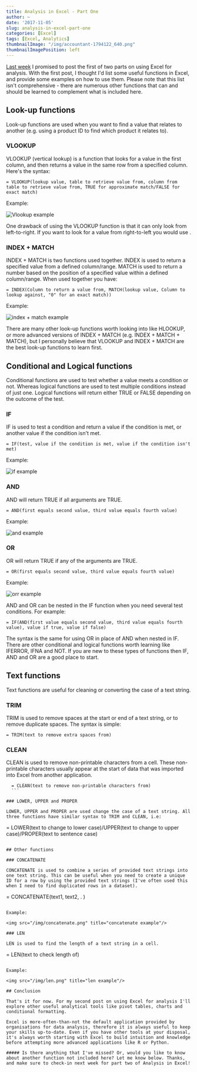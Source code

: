 ```yaml
---
title: Analysis in Excel - Part One
author: ~
date: '2017-11-05'
slug: analysis-in-excel-part-one
categories: [Excel]
tags: [Excel, Analytics]
thumbnailImage: "/img/accountant-1794122_640.png"
thumbnailImagePosition: left
---
```


[Last week](https://jbraggins.netlify.com/2017/10/in-defence-of-excel) I promised to post the first of two parts on using Excel for analysis. With the first post, I thought I'd list some useful functions in Excel, and provide some examples on how to use them. Please note that this list isn't comprehensive - there are numerous other functions that can and should be learned to complement what is included here.

## Look-up functions

Look-up functions are used when you want to find a value that relates to another (e.g. using a product ID to find which product it relates to).

### VLOOKUP

VLOOKUP (vertical lookup) is a function that looks for a value in the first column, and then returns a value in the same row from a specified column. Here's the syntax:

  ```
  = VLOOKUP(lookup value, table to retrieve value from, column from table to retrieve value from, TRUE for approximate match/FALSE for exact match) 
  ```
Example:

<img src="/img/vlookup.png" title="Vlookup example"/>

One drawback of using the VLOOKUP function is that it can only look from left-to-right. If you want to look for a value from right-to-left you would use .

### INDEX + MATCH

INDEX + MATCH is two functions used together. INDEX is used to return a specified value from a defined column/range. MATCH is used to return a number based on the position of a specified value within a defined column/range. When used together you have:

  ```
  = INDEX(Column to return a value from, MATCH(lookup value, Column to lookup against, "0" for an exact match))
  ```
  
Example:

<img src="/img/index+match.png" title="index + match example"/>

There are many other look-up functions worth looking into like HLOOKUP, or more advanced versions of INDEX + MATCH (e.g. INDEX + MATCH + MATCH), but I personally believe that VLOOKUP and INDEX + MATCH are the best look-up functions to learn first. 

## Conditional and Logical functions

Conditional functions are used to test whether a value meets a condition or not. Whereas logical functions are used to test multiple conditions instead of just one. Logical functions will return either TRUE or FALSE depending on the outcome of the test.   

### IF

IF is used to test a condition and return a value if the condition is met, or another value if the condition isn't met. 

  ```
  = IF(test, value if the condition is met, value if the condition isn't met)
  ```
  
Example:

<img src="/img/if.png" title="if example"/>

### AND 

AND will return TRUE if all arguments are TRUE.

  ```
  = AND(first equals second value, third value equals fourth value)
  ```

Example:

<img src="/img/and.png" title="and example"/>

### OR

OR will return TRUE if any of the arguments are TRUE.

  ```
  = OR(first equals second value, third value equals fourth value)
  ```

Example:

<img src="/img/or.png" title="orr example"/>


AND and OR can be nested in the IF function when you need several test conditions. For example:
  
  ```
  = IF(AND(first value equals second value, third value equals fourth value), value if true, value if false)
  ```

The syntax is the same for using OR in place of AND when nested in IF. 
There are other conditional and logical functions worth learning like IFERROR, IFNA and NOT. If you are new to these types of functions then IF, AND and OR are a good place to start. 

## Text functions

Text functions are useful for cleaning or converting the case of a text string.

### TRIM

TRIM is used to remove spaces at the start or end of a text string, or to remove duplicate spaces. The syntax is simple: 
  
  ```
  = TRIM(text to remove extra spaces from)
  ```

### CLEAN

CLEAN is used to remove non-printable characters from a cell. These non-printable characters usually appear at the start of data that was imported into Excel from another application.

  ```
	= CLEAN(text to remove non-printable characters from)
	```

### LOWER, UPPER and PROPER

LOWER, UPPER and PROPER are used change the case of a text string. All three functions have similar syntax to TRIM and CLEAN, i.e:

  ```
  = LOWER(text to change to lower case)/UPPER(text to change to upper case)/PROPER(text to sentence case)
  ```

## Other functions

### CONCATENATE

CONCATENATE is used to combine a series of provided text strings into one text string. This can be useful when you need to create a unique ID for a row by using the provided text strings (I've often used this when I need to find duplicated rows in a dataset). 

  ```
  = CONCATENATE(text1, text2, . )
  ```
  
Example:

<img src="/img/concatenate.png" title="concatenate example"/>

### LEN

LEN is used to find the length of a text string in a cell. 

  ```
  = LEN(text to check length of)
  ```
  
Example:

<img src="/img/len.png" title="len example"/>

## Conclusion

That's it for now. For my second post on using Excel for analysis I'll explore other useful analytical tools like pivot tables, charts and conditional formatting.

Excel is more-often-than-not the default application provided by organisations for data analysis, therefore it is always useful to keep your skills up-to-date. Even if you have other tools at your disposal, it's always worth starting with Excel to build intuition and knowledge before attempting more advanced applications like R or Python. 

##### Is there anything that I've missed? Or, would you like to know about another function not included here? Let me know below. Thanks, and make sure to check-in next week for part two of Analysis in Excel! 
